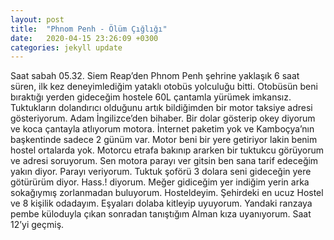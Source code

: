 ```yaml
---
layout: post
title:  "Phnom Penh - Ölüm Çığlığı"
date:   2020-04-15 23:26:09 +0300
categories: jekyll update
---
```

Saat sabah 05.32. Siem Reap’den Phnom Penh şehrine yaklaşık 6 saat süren, ilk kez deneyimlediğim yataklı otobüs yolculuğu bitti. Otobüsün beni bıraktığı yerden gideceğim hostele 60L çantamla yürümek imkansız. Tuktukların dolandırıcı olduğunu artık bildiğimden bir motor taksiye adresi gösteriyorum. Adam İngilizce’den bihaber. Bir dolar gösterip okey diyorum ve koca çantayla atlıyorum motora. İnternet paketim yok ve Kamboçya’nın başkentinde sadece 2 günüm var. Motor beni bir yere getiriyor lakin benim hostel ortalarda yok. Motorcu etrafa bakınıp ararken bir tuktukcu görüyorum ve adresi soruyorum. Sen motora parayı ver gitsin ben sana tarif edeceğim yakın diyor. Parayı veriyorum. Tuktuk şoförü 3 dolara seni gideceğin yere götürürüm diyor. Hass.! diyorum. Meğer gidiceğim yer indiğim yerin arka sokağıymış zorlanmadan buluyorum. Hosteldeyim. Şehirdeki en ucuz Hostel ve 8 kişilik odadayım. Eşyaları dolaba kitleyip uyuyorum. Yandaki ranzaya pembe küloduyla çıkan sonradan tanıştığım Alman kıza uyanıyorum. Saat 12’yi geçmiş.
